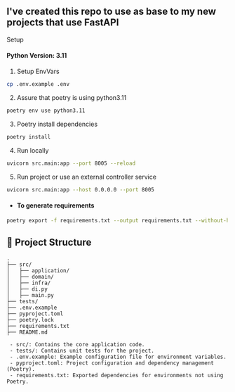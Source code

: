 ## I've created this repo to use as base to my new projects that use FastAPI


Setup
#### Python Version: 3.11

1. Setup EnvVars
```bash
cp .env.example .env
```

2. Assure that poetry is using python3.11
```bash
poetry env use python3.11
```

3. Poetry install dependencies
```bash
poetry install
```

4. Run locally

```bash
uvicorn src.main:app --port 8005 --reload
```

5. Run project or use an external controller service

```bash
uvicorn src.main:app --host 0.0.0.0 --port 8005
```

- #### To generate requirements

```bash
poetry export -f requirements.txt --output requirements.txt --without-hashes
```



## 📂 Project Structure

```plaintext
.
├── src/
│   ├── application/
│   ├── domain/
│   ├── infra/
│   ├── di.py
│   ├── main.py
├── tests/
├── .env.example
├── pyproject.toml
├── poetry.lock
├── requirements.txt
├── README.md

 - src/: Contains the core application code.
 - tests/: Contains unit tests for the project.
 - .env.example: Example configuration file for environment variables.
 - pyproject.toml: Project configuration and dependency management (Poetry).
 - requirements.txt: Exported dependencies for environments not using Poetry.
```
